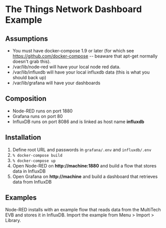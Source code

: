 # The Things Network Dashboard Example

## Assumptions

* You must have docker-compose 1.9 or later (for which see https://github.com/docker-compose -- beaware that apt-get normally doesn't grab this).
* /var/lib/node-red will have your local node red data.
* /var/lib/influxdb will have your local influxdb data (this is what you should back up)
* /var/lib/grafana will have your dashboards

## Composition

* Node-RED runs on port 1880
* Grafana runs on port 80
* InfluxDB runs on port 8086 and is linked as host name **influxdb**

## Installation

1. Define root URL and passwords in `grafana/.env` and `influxdb/.env`
2. `% docker-compose build`
3. `% docker-compose up`
4. Open Node-RED on **http://machine:1880** and build a flow that stores data in InfluxDB
5. Open Grafana on **http://machine** and build a dashboard that retrieves data from InfluxDB

## Examples

Node-RED installs with an example flow that reads data from the MultiTech EVB and stores it in InfluxDB. Import the example from Menu > Import > Library.
